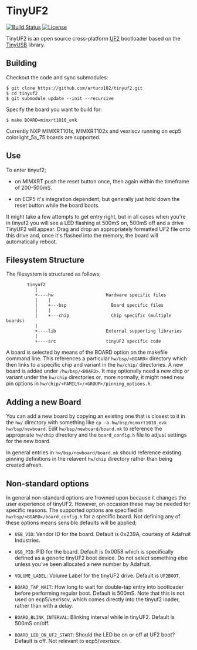 # TinyUF2

[![Build Status](https://github.com/arturo182/tinyuf2/workflows/Build/badge.svg)](https://github.com/arturo182/tinyuf2/actions) [![License](https://img.shields.io/badge/license-MIT-brightgreen.svg)](https://opensource.org/licenses/MIT)

TinyUF2 is an open source cross-platform [UF2](https://github.com/Microsoft/uf2) bootloader based on the [TinyUSB](https://github.com/hathach/tinyusb/) library.

## Building

Checkout the code and sync submodules:

	$ git clone https://github.com/arturo182/tinyuf2.git
	$ cd tinyuf2
	$ git submodule update --init --recursive

Specify the board you want to build for:

	$ make BOARD=mimxrt1010_evk

Currently NXP MIMXRT101x, MIMXRT102x and vexriscv running on ecp5 colorlight_5a_75 boards are supported.

## Use

To enter tinyuf2;

* on MIMXRT push the reset button once, then again within the timeframe of 200-500mS.

* on ECP5 it's integration dependent, but generally just hold down the reset button while the board boots.

It might take a few attempts to get entry right, but in all cases when you're in tinyuf2 you will see a LED flashing at 500mS on,
500mS off and a drive TinyUF2 will appear. Drag and drop an appropriately formatted UF2 file onto this drive and, once it's
flashed into the memory, the board will automatically reboot.

## Filesystem Structure

The filesystem is structured as follows;

```
        tinyuf2
           |
           +----hw                    Hardware specific files
           |    |
           |    +---bsp                 Board specific files
           |    |
           |    +---chip                Chip specific (multiple boards)
           |
           +----lib                   External supporting libraries
           |
           +----src                   tinyUF2 specific code
```

A board is selected by means of the BOARD option on the makefile command line. This references a particular `hw/bsp/<BOARD>` directory which then links to a specific chip and variant in the `hw/chip/` directories.  A new board is added under `/hw/bsp/<BOARD>`. It may optionally need a new chip or variant under the `hw/chip` directories or, more normally, it might need new pin options in `hw/chip/<FAMILY>/<GROUP>/pinning_options.h`.

## Adding a new Board

You can add a new board by copying an existing one that is closest to it in the `hw/` directory with something like `cp -a hw/bsp/mimxrt1010_evk hw/bsp/newboard`. Edit `hw/bsp/newboard/board.mk` to reference the appropriate `hw/chip` directory and the `board_config.h` file to adjust settings for the new board.

In general entries in `hw/bsp/newboard/board.mk` should reference existing pinning definitions in the relavent `hw/chip` directory rather than being created afresh.

## Non-standard options

In general non-standard options are frowned upon because it changes the user experience of tinyUF2. However, on occasion these may be needed for specific reasons. The supported options are specified in `hw/bsp/<BOARD>/board_config.h` for a specific board. Not defining any of these options means sensible defaults will be applied;

* `USB_VID`: Vendor ID for the board. Default is 0x239A, courtesy of Adafruit Industries.

* `USB_PID`: PID for the board. Default is 0x0058 which is specifically defined as a generic tinyUF2 boot device. Do not select something else unless you've been allocated a new number by Adafruit.

* `VOLUME_LABEL`: Volume Label for the tinyUF2 drive. Default is `UF2BOOT`.

* `BOARD_TAP_WAIT`: How long to wait for double-tap entry into bootloader before performing regular boot. Default is 500mS. Note that this is not used on ecp5/vexriscv, which comes directly into the tinyuf2 loader, rather than with a delay.

* `BOARD_BLINK_INTERVAL`: Blinking interval while in tinyUF2. Default is 500mS on/off.

* `BOARD_LED_ON_UF2_START`: Should the LED be on or off at UF2 boot? Default is off. Not relevant to ecp5/vexriscv.